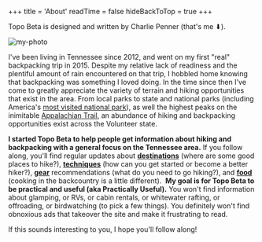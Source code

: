 +++
title = 'About'
readTime = false
hideBackToTop = true
+++

Topo Beta is designed and written by Charlie Penner (that's me ⬇).

![my-photo](/about/charlie.penner.jpg)

I've been living in Tennessee since 2012, and went on my first "real" backpacking trip in 2015. Despite my relative lack of readiness and the plentiful amount of rain encountered on that trip, I hobbled home knowing that backpacking was something I loved doing. In the time since then I've come to greatly appreciate the variety of terrain and hiking opportunities that exist in the area. From local parks to state and national parks (including America's [most visited national park](https://www.nps.gov/grsm/index.htm)), as well the highest peaks on the inimitable [Appalachian Trail](https://appalachiantrail.org/), an abundance of hiking and backpacking opportunities exist across the Volunteer state.

**I started Topo Beta to help people get information about hiking and backpacking with a general focus on the Tennessee area.** If you follow along, you'll find regular updates about [**destinations**](/tags/destinations) (where are some good places to hike?), [**techniques**](/tags/techniques) (how can you get started or become a better hiker?), [**gear**](/tags/gear) recommendations (what do you need to go hiking?), and [**food**](/tags/food) (cooking in the backcountry is a little different).  **My goal is for Topo Beta to be practical and useful (aka Practically Useful).** You won't find information about glamping, or RVs, or cabin rentals, or whitewater rafting, or offroading, or birdwatching (to pick a few things). You definitely won't find obnoxious ads that takeover the site and make it frustrating to read.

If this sounds interesting to you, I hope you'll follow along!

